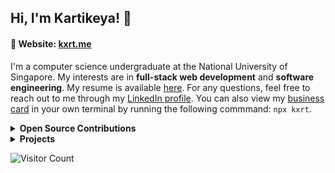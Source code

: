 ## Hi, I'm Kartikeya! 🤩

#### 🔗 Website: [kxrt.me](https://kxrt.me)

I'm a computer science undergraduate at the National University of Singapore. My interests are in **full-stack web development** and **software engineering**. My resume is available [here](https://kxrt.me/Kartikeya_Resume.pdf). For any questions, feel free to reach out to me through my [LinkedIn profile](https://www.linkedin.in/in/kvrtikeya). You can also view my [business card](https://github.com/kxrt/business-card) in your own terminal by running the following commmand: `npx kxrt`.

<details>
  <summary><b>Open Source Contributions</b></summary>
  
* nodejs/nodejs.dev#2950: Fixed a bug where the download button was unusable for a period of time whenever major version overhauls were in progress.
</details>

<details>
  <summary><b>Projects</b></summary>
  
###### Juniors Club Project - Google Developer Student Clubs NUS (GDSC-NUS)
I am part of a team of 15 other software engineers building a learning and content management system for FoodBank Singapore, to revolutionise in-person and digital teaching programs around food security. Check out the codebase [here](https://github.com/Project-Juniors-Club/jc-app).

###### RVRC Symposium
I was invited to develop a new website for the revamped annual NUS RVRC Symposium, which I implemented in React.js using WordPress CMS as a backend. Check out my code [here](https://github.com/kxrt/rvrc-blog). Check out the website [here](https://rvrc-blog.vercel.app).

###### Artemis - CS2103T Project
CS2103T is a CS module at the National University of Singapore, which constitutes the guided development of brown-field software engineering projects. Check out my chatbot written in Java 11 for the module [here](https://github.com/kxrt/ip).

###### OpenMic - CP2106 Project
CP2106 is a CS module at the National University of Singapore, which constitutes an independently developed software engineering project. Check out my CP2106 project developed during Summer 2022 [here](https://github.com/open-mic-orbital/OpenMic), developed in conjunction with [nramapurath](https://github.com/nramapurath).
</details>

![Visitor Count](https://komarev.com/ghpvc/?username=kxrt&label=Profile%20views&color=0e75b6&style=flat)
